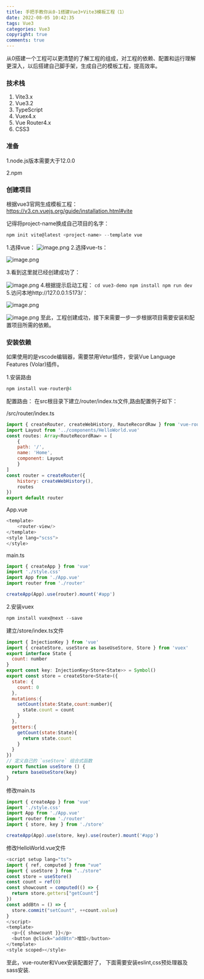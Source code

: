 ```yaml
---
title: 手把手教你从0-1搭建Vue3+Vite3模板工程（1）
date: 2022-08-05 10:42:35
tags: Vue3
categories: Vue3
copyright: true
comments: true
---
```


从0搭建一个工程可以更清楚的了解工程的组成，对工程的依赖、配置和运行理解更深入，以后搭建自己脚手架，生成自己的模板工程，提高效率。
### 技术栈
1. Vite3.x
2. Vue3.2
3. TypeScript
4. Vuex4.x
5. Vue Router4.x
6. CSS3
### 准备
1.node.js版本需要大于12.0.0

2.npm
### 创建项目
根据vue3官网生成模板工程：https://v3.cn.vuejs.org/guide/installation.html#vite

记得将project-name换成自己项目的名字：

```js
npm init vite@latest <project-name> --template vue
```

1.选择vue：
![image.png](https://p3-juejin.byteimg.com/tos-cn-i-k3u1fbpfcp/0a920f9491ef47f0ad6e1c21eaf3ec39~tplv-k3u1fbpfcp-watermark.image?)
 2.选择vue-ts：
    
![image.png](https://p1-juejin.byteimg.com/tos-cn-i-k3u1fbpfcp/8b5171c87b2248c7949cbf9e2a9f78b1~tplv-k3u1fbpfcp-watermark.image?)
  
3.看到这里就已经创建成功了：
    
![image.png](https://p3-juejin.byteimg.com/tos-cn-i-k3u1fbpfcp/4d0411a78e174a58910804a3e75d5f8a~tplv-k3u1fbpfcp-watermark.image?)
4.根据提示启动工程：
`cd vue3-demo
  npm install
  npm run dev`
5.访问本地http://127.0.0.1:5173/：
    
![image.png](https://p3-juejin.byteimg.com/tos-cn-i-k3u1fbpfcp/e4ff39b503d64415bf36642605ab3107~tplv-k3u1fbpfcp-watermark.image?)
    
![image.png](https://p1-juejin.byteimg.com/tos-cn-i-k3u1fbpfcp/a129e063aada4ce1bade454745091f3d~tplv-k3u1fbpfcp-watermark.image?)
至此，工程创建成功，接下来需要一步一步根据项目需要安装和配置项目所需的依赖。
### 安装依赖
如果使用的是vscode编辑器，需要禁用Vetur插件，安装Vue Language Features (Volar)插件。

1.安装路由

```js
npm install vue-router@4
```
配置路由：
在src根目录下建立/router/index.ts文件,路由配置例子如下：

/src/router/index.ts
```js
import { createRouter, createWebHistory, RouteRecordRaw } from 'vue-router'
import Layout from '../components/HelloWorld.vue'
const routes: Array<RouteRecordRaw> = [
    {
    path: '/',
    name: 'Home',
    component: Layout
    }
]
const router = createRouter({
    history: createWebHistory(),
    routes
})
export default router
```

App.vue

```js
<template>
    <router-view/>
</template>
<style lang="scss">
</style>
```

main.ts

```js
import { createApp } from 'vue'
import './style.css'
import App from './App.vue'
import router from './router'

createApp(App).use(router).mount('#app')
```

2.安装vuex

```js
npm install vuex@next --save
```

建立/store/index.ts文件

```js
import { InjectionKey } from 'vue'
import { createStore, useStore as baseUseStore, Store } from 'vuex'
export interface State {
  count: number
}
export const key: InjectionKey<Store<State>> = Symbol()
export const store = createStore<State>({
  state: {
    count: 0
  },
  mutations:{
    setCount(state:State,count:number){
      state.count = count
    }
  },
  getters:{
    getCount(state:State){
      return state.count
    }
  }
})
// 定义自己的 `useStore` 组合式函数
export function useStore () {
  return baseUseStore(key)
}

```
修改main.ts

```js
import { createApp } from 'vue'
import './style.css'
import App from './App.vue'
import router from './router'
import { store, key } from './store'

createApp(App).use(store, key).use(router).mount('#app')
```

修改HelloWorld.vue文件

```js
<script setup lang="ts">
import { ref, computed } from "vue"
import { useStore } from "../store"
const store = useStore()
const count = ref(0)
const showcount = computed(() => {
  return store.getters["getCount"]
})
const addBtn = () => {
  store.commit("setCount", ++count.value)
}
</script>
<template>
  <p>{{ showcount }}</p>
  <button @click="addBtn">增加</button>
</template>
<style scoped></style>

```
至此，vue-router和Vuex安装配置好了， 下面需要安装eslint,css预处理器及sass安装.
